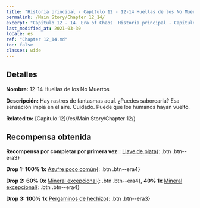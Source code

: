 ```yaml
---
title: "Historia principal - Capítulo 12 - 12-14 Huellas de los No Muertos"
permalink: /Main Story/Chapter 12_14/
excerpt: "Capítulo 12 - 14. Era of Chaos  Historia principal - Capítulo 12_14. 12-14 Huellas de los No Muertos"
last_modified_at: 2021-03-30
locale: es
ref: "Chapter 12_14.md"
toc: false
classes: wide
---
```


## Detalles

 **Nombre:** 12-14 Huellas de los No Muertos

 **Descripción:** Hay rastros de fantasmas aquí. ¿Puedes saborearla? Esa sensación impía en el aire. Cuidado. Puede que los humanos hayan vuelto.

 **Related to:** [Capítulo 12](/es/Main Story/Chapter 12/)

## Recompensa obtenida

 **Recompensa por completar por primera vez::** [Llave de plata](/es/Items/con_693/){: .btn .btn--era3}

 **Drop 1:** **100% 1x** [Azufre poco común](/es/Items/mat_43/){: .btn .btn--era4}

 **Drop 2:** **60% 0x** [Mineral excepcional](/es/Items/mat_33/){: .btn .btn--era4}, **40% 1x** [Mineral excepcional](/es/Items/mat_33/){: .btn .btn--era4}

 **Drop 3:** **100% 1x** [Pergaminos de hechizo](/es/Items/con_694/){: .btn .btn--era3}

